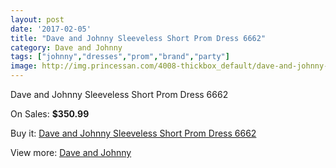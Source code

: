 ```yaml
---
layout: post
date: '2017-02-05'
title: "Dave and Johnny Sleeveless Short Prom Dress 6662"
category: Dave and Johnny
tags: ["johnny","dresses","prom","brand","party"]
image: http://img.princessan.com/4008-thickbox_default/dave-and-johnny-sleeveless-short-prom-dress-6662.jpg
---
```

Dave and Johnny Sleeveless Short Prom Dress 6662

On Sales: **$350.99**
<a href="https://www.princessan.com/en/dave-and-johnny/1847-dave-and-johnny-sleeveless-short-prom-dress-6662.html"><amp-img layout="responsive" width="600" height="600" src="//img.princessan.com/4008-thickbox_default/dave-and-johnny-sleeveless-short-prom-dress-6662.jpg" alt="Dave and Johnny Sleeveless Short Prom Dress 6662 0" /></a>
<a href="https://www.princessan.com/en/dave-and-johnny/1847-dave-and-johnny-sleeveless-short-prom-dress-6662.html"><amp-img layout="responsive" width="600" height="600" src="//img.princessan.com/4009-thickbox_default/dave-and-johnny-sleeveless-short-prom-dress-6662.jpg" alt="Dave and Johnny Sleeveless Short Prom Dress 6662 1" /></a>
<a href="https://www.princessan.com/en/dave-and-johnny/1847-dave-and-johnny-sleeveless-short-prom-dress-6662.html"><amp-img layout="responsive" width="600" height="600" src="//img.princessan.com/4010-thickbox_default/dave-and-johnny-sleeveless-short-prom-dress-6662.jpg" alt="Dave and Johnny Sleeveless Short Prom Dress 6662 2" /></a>

Buy it: [Dave and Johnny Sleeveless Short Prom Dress 6662](https://www.princessan.com/en/dave-and-johnny/1847-dave-and-johnny-sleeveless-short-prom-dress-6662.html "Dave and Johnny Sleeveless Short Prom Dress 6662")

View more: [Dave and Johnny](https://www.princessan.com/en/16-dave-and-johnny "Dave and Johnny")